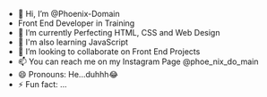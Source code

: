 - 👋 Hi, I’m @Phoenix-Domain
-  Front End Developer in Training
- 🌱 I’m currently Perfecting HTML, CSS and Web Design
- 🌱 I'm also learning JavaScript
- 💞️ I’m looking to collaborate on Front End Projects
- 📫 You can reach me on my Instagram Page @phoe_nix_do_main
- 😄 Pronouns: He...duhhh😂
- ⚡ Fun fact: ...

<!---
Phoenix-Domain/Phoenix-Domain is a ✨ special ✨ repository because its `README.md` (this file) appears on your GitHub profile.
You can click the Preview link to take a look at your changes.
--->
